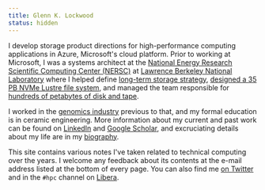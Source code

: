 ```yaml
---
title: Glenn K. Lockwood
status: hidden
---
```

I develop storage product directions for high-performance computing
applications in Azure, Microsoft's cloud platform.  Prior to working at
Microsoft, I was a systems architect at the [National Energy Research
Scientific Computing Center (NERSC)][nersc] at [Lawrence Berkeley National
Laboratory][lbnl] where I helped define [long-term storage strategy][s2020],
[designed a 35 PB NVMe Lustre file system][n9scratchnp], and managed the team
responsible for [hundreds of petabytes of disk and tape][hpciodc20talk].

I worked in the [genomics industry][] previous to that, and my formal education
is in ceramic engineering.  More information about my current and past work can
be found on [LinkedIn][] and [Google Scholar][], and excruciating details about
my life are in my [biography][].

This site contains various notes I've taken related to technical computing over
the years.  I welcome any feedback about its contents at the e-mail address
listed at the bottom of every page.  You can also find me [on Twitter][] and in
the `#hpc` channel on [Libera][].

[nersc]: https://www.nersc.gov/
[lbnl]: https://www.lbl.gov/
[s2020]: https://www.nersc.gov/news-publications/nersc-news/nersc-center-news/2017/new-storage-2020-report-outlines-future-hpc-storage-vision/
[n9scratchnp]: https://www.nextplatform.com/2021/06/07/a-35-petabyte-all-flash-balancing-act/
[hpciodc20talk]: https://www.youtube.com/watch?v=O3977O94FzE&list=PL_PBXYC_ExoOggQRV98QLNMhT8u-iRxt2&index=13
[genomics industry]: https://www.10xgenomics.com/
[Libera]: https://libera.chat/
[LinkedIn]: https://www.linkedin.com/in/glennklockwood
[Google Scholar]: https://scholar.google.com/citations?user=_P_S1A8AAAAJ
[biography]: personal/about.html
[on Twitter]: https://twitter.com/glennklockwood
